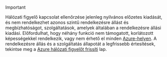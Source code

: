 > [!IMPORTANT]
> Hálózati figyelő kapcsolat ellenőrzése jelenleg nyilvános előzetes kiadását, és nem rendelkezhet azonos szintű rendelkezésre állást és megbízhatóságot, szolgáltatások, amelyek általában a rendelkezésre állási kiadási. Előfordulhat, hogy néhány funkció nem támogatott, korlátozott képességekkel rendelkezik, vagy nem érhető el minden [Azure-helyen](https://azure.microsoft.com/regions/). A rendelkezésre állás és a szolgáltatás állapotát a legfrissebb értesítések, tekintse meg a [Azure hálózati figyelőt frissíti](https://azure.microsoft.com/updates/?product=network-watcher) lap. 